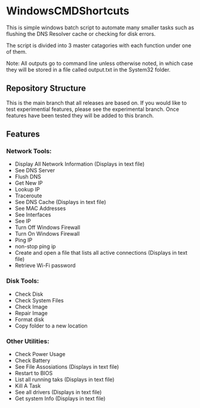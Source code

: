 # WindowsCMDShortcuts

This is simple windows batch script to automate many smaller tasks such as flushing the DNS Resolver cache or checking for disk errors.

The script is divided into 3 master catagories with each function under one of them.

Note: All outputs go to command line unless otherwise noted, in which case they will be stored in a file called output.txt in the System32 folder.

## Repository Structure

This is the main branch that all releases are based on. If you would like to test experimential features, please see the experimental branch. Once features have been tested they will be added to this branch.

## Features

### Network Tools:
- Display All Network Information (Displays in text file)
- See DNS Server
- Flush DNS
- Get New IP
- Lookup IP
- Traceroute
- See DNS Cache (Displays in text file)
- See MAC Addresses
- See Interfaces
- See IP
- Turn Off Windows Firewall
- Turn On Windows Firewall
- Ping IP
- non-stop ping ip
- Create and open a file that lists all active connections (Displays in text file)
- Retrieve Wi-Fi password

### Disk Tools:
- Check Disk
- Check System Files
- Check Image
- Repair Image
- Format disk
- Copy folder to a new location

### Other Utilities:
- Check Power Usage
- Check Battery
- See File Assosiations (Displays in text file)
- Restart to BIOS
- List all running taks (Displays in text file)
- Kill A Task
- See all drivers (Displays in text file)
- Get system Info (Displays in text file)
